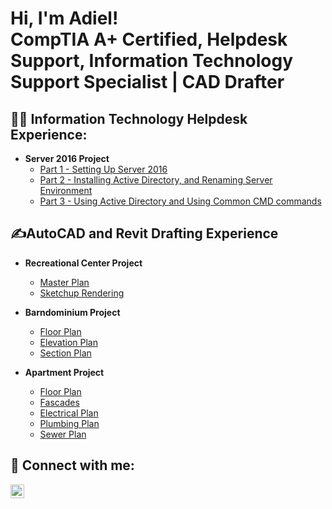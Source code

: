 <h1>Hi, I'm Adiel! </br> CompTIA A+ Certified, Helpdesk Support, Information Technology Support Specialist | CAD Drafter</h1>

<h2>👨‍💻 Information Technology Helpdesk Experience:</h2>

- <b>Server 2016 Project</b>
  - [Part 1 - Setting Up Server 2016](https://github.com/AdielEstrada/Server2016_Setup)
  - [Part 2 - Installing Active Directory, and Renaming Server Environment](https://github.com/AdielEstrada/Server_2016-Installing-AD)
  - [Part 3 - Using Active Directory and Using Common CMD commands](https://github.com/AdielEstrada/AD-Account_Creation_CMD)
<h2>✍️AutoCAD and Revit Drafting Experience</h2>

- <b>Recreational Center Project</b>
  - [Master Plan](https://github.com/AdielEstrada/Master_Plan)
  - [Sketchup Rendering](https://github.com/AdielEstrada/Sketchup-Rendering)

- <b>Barndominium Project</b>
  - [Floor Plan](https://github.com/AdielEstrada/Floor-Plan)
  - [Elevation Plan](https://github.com/AdielEstrada/Barndominium_Elevations)
  - [Section Plan](https://github.com/AdielEstrada/Barndominium-Sections)

- <b>Apartment Project</b>
  - [Floor Plan](https://github.com/AdielEstrada/Apartment-Floor_Plan)
  - [Fascades](https://github.com/AdielEstrada/Apartment-Fascades)
  - [Electrical Plan](https://github.com/AdielEstrada/Apartment-Electrical_Plan)
  - [Plumbing Plan](https://github.com/AdielEstrada/Apartment-Plumbing_Plan)
  - [Sewer Plan](https://github.com/AdielEstrada/Apartment-Sewer_Plan)
<h2> 🤳 Connect with me:</h2>

[<img align="left" alt="Adiel Estrada Carrazco | LinkedIn" width="22px" src="https://cdn.jsdelivr.net/npm/simple-icons@v3/icons/linkedin.svg" />][linkedin]

[linkedin]: https://linkedin.com/in/adiel-estrada-carrazco

<!--
**AdielEstrada/AdielEstrada** is a ✨ _special_ ✨ repository because its `README.md` (this file) appears on your GitHub profile.

Here are some ideas to get you started:

- 🔭 I’m currently working on ...
- 🌱 I’m currently learning ...
- 👯 I’m looking to collaborate on ...
- 🤔 I’m looking for help with ...
- 💬 Ask me about ...
- 📫 How to reach me: ...
- 😄 Pronouns: ...
- ⚡ Fun fact: ...
-->
